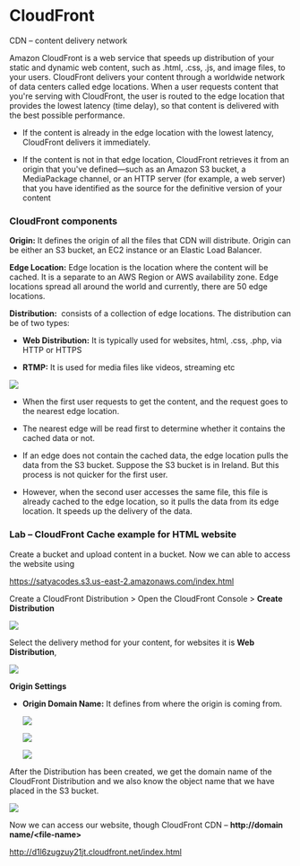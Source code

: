CloudFront
==========

CDN – content delivery network

Amazon CloudFront is a web service that speeds up distribution of your static
and dynamic web content, such as .html, .css, .js, and image files, to your
users. CloudFront delivers your content through a worldwide network of data
centers called edge locations. When a user requests content that you're serving
with CloudFront, the user is routed to the edge location that provides the
lowest latency (time delay), so that content is delivered with the best possible
performance.

-   If the content is already in the edge location with the lowest latency,
    CloudFront delivers it immediately.

-   If the content is not in that edge location, CloudFront retrieves it from an
    origin that you've defined—such as an Amazon S3 bucket, a MediaPackage
    channel, or an HTTP server (for example, a web server) that you have
    identified as the source for the definitive version of your content

### CloudFront components

**Origin:** It defines the origin of all the files that CDN will distribute.
Origin can be either an S3 bucket, an EC2 instance or an Elastic Load Balancer.

**Edge Location:** Edge location is the location where the content will be
cached. It is a separate to an AWS Region or AWS availability zone. Edge
locations spread all around the world and currently, there are 50 edge
locations.

**Distribution:**  consists of a collection of edge locations. The distribution
can be of two types:

-   **Web Distribution:** It is typically used for websites, html, .css, .php,
    via HTTP or HTTPS

-   **RTMP:** It is used for media files like videos, streaming etc

![](media/cbb2f1342dc7ad44e1c663e229eb2966.png)

-   When the first user requests to get the content, and the request goes to the
    nearest edge location.

-   The nearest edge will be read first to determine whether it contains the
    cached data or not.

-   If an edge does not contain the cached data, the edge location pulls the
    data from the S3 bucket. Suppose the S3 bucket is in Ireland. But this
    process is not quicker for the first user.

-   However, when the second user accesses the same file, this file is already
    cached to the edge location, so it pulls the data from its edge location. It
    speeds up the delivery of the data.

### Lab – CloudFront Cache example for HTML website

Create a bucket and upload content in a bucket. Now we can able to access the
website using

<https://satyacodes.s3.us-east-2.amazonaws.com/index.html>

Create a CloudFront Distribution \> Open the CloudFront Console \> **Create
Distribution**

![](media/fe4dbb45a9bd57ce9b222affaefec3a8.png)

Select the delivery method for your content, for websites it is **Web
Distribution**,

![](media/a199742aaa75cb23d4766b5b49ddd631.png)

**Origin Settings**

-   **Origin Domain Name:** It defines from where the origin is coming from.

    ![](media/532c88c9d305ff3e48f420d5952db6db.png)

    ![](media/1d2670fae8e441ee98f4e17959e0375c.png)

    ![](media/6f6526075e02a1bc70e45982980d786b.png)

After the Distribution has been created, we get the domain name of the
CloudFront Distribution and we also know the object name that we have placed in
the S3 bucket.

![](media/ad5dbf1b9e9dae04f9a478753a590453.png)

Now we can access our website, though CloudFront CDN – **http://domain
name/\<file-name\>**

<http://d1l6zugzuy21jt.cloudfront.net/index.html>
